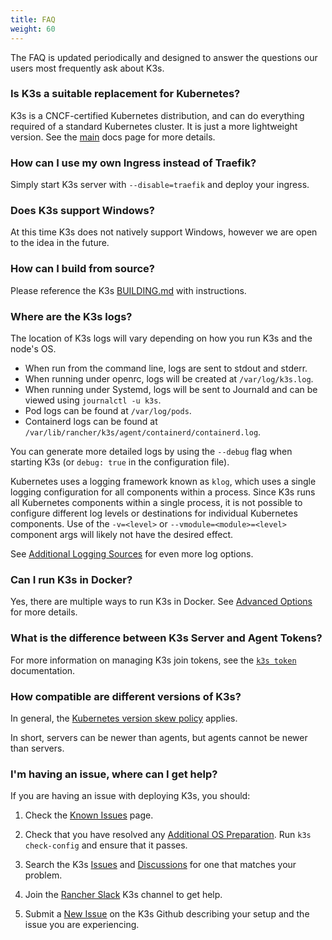 ```yaml
---
title: FAQ
weight: 60
---
```


The FAQ is updated periodically and designed to answer the questions our users most frequently ask about K3s.

### Is K3s a suitable replacement for Kubernetes?

K3s is a CNCF-certified Kubernetes distribution, and can do everything required of a standard Kubernetes cluster. It is just a more lightweight version. See the [main](../introduction.md) docs page for more details.

### How can I use my own Ingress instead of Traefik?

Simply start K3s server with `--disable=traefik` and deploy your ingress.

### Does K3s support Windows?

At this time K3s does not natively support Windows, however we are open to the idea in the future.

### How can I build from source?

Please reference the K3s [BUILDING.md](https://github.com/k3s-io/k3s/blob/master/BUILDING.md) with instructions.

### Where are the K3s logs?

The location of K3s logs will vary depending on how you run K3s and the node's OS.

* When run from the command line, logs are sent to stdout and stderr.
* When running under openrc, logs will be created at `/var/log/k3s.log`.
* When running under Systemd, logs will be sent to Journald and can be viewed using `journalctl -u k3s`.
* Pod logs can be found at `/var/log/pods`.
* Containerd logs can be found at `/var/lib/rancher/k3s/agent/containerd/containerd.log`.

You can generate more detailed logs by using the `--debug` flag when starting K3s (or `debug: true` in the configuration file).

Kubernetes uses a logging framework known as `klog`, which uses a single logging configuration for all components within a process.
Since K3s runs all Kubernetes components within a single process, it is not possible to configure different log levels or destinations for individual Kubernetes components.
Use of the `-v=<level>` or `--vmodule=<module>=<level>` component args will likely not have the desired effect. 

See [Additional Logging Sources](../advanced/advanced.md#additional-logging-sources) for even more log options.

### Can I run K3s in Docker?

Yes, there are multiple ways to run K3s in Docker. See [Advanced Options](../advanced/advanced.md#running-k3s-in-docker) for more details.

### What is the difference between K3s Server and Agent Tokens?

For more information on managing K3s join tokens, see the [`k3s token`](../reference/cli/token.md) documentation.

### How compatible are different versions of K3s?

In general, the [Kubernetes version skew policy](https://kubernetes.io/docs/setup/release/version-skew-policy/) applies.

In short, servers can be newer than agents, but agents cannot be newer than servers.

### I'm having an issue, where can I get help?
 
If you are having an issue with deploying K3s, you should:

1) Check the [Known Issues](../known-issues/known-issues.md) page.

2) Check that you have resolved any [Additional OS Preparation](../advanced/advanced.md#additional-os-preparations). Run `k3s check-config` and ensure that it passes.

3) Search the K3s [Issues](https://github.com/k3s-io/k3s/issues) and [Discussions](https://github.com/k3s-io/k3s/discussions) for one that matches your problem.

4) Join the [Rancher Slack](https://slack.rancher.io/) K3s channel to get help.

5) Submit a [New Issue](https://github.com/k3s-io/k3s/issues/new/choose) on the K3s Github describing your setup and the issue you are experiencing.
